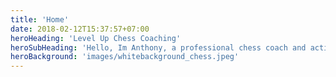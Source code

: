 ```yaml
---
title: 'Home'
date: 2018-02-12T15:37:57+07:00
heroHeading: 'Level Up Chess Coaching'
heroSubHeading: 'Hello, Im Anthony, a professional chess coach and active player. Im a dedicated and personable coach ready to help you reach your goals with many clients who have increase their ranking by 100pts.'
heroBackground: 'images/whitebackground_chess.jpeg'
---
```

